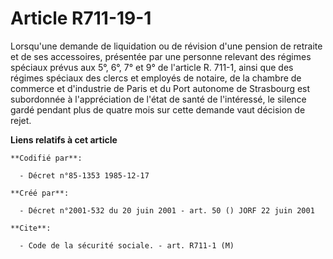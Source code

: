 # Article R711-19-1

Lorsqu'une demande de liquidation ou de révision d'une pension de retraite et de ses accessoires, présentée par une personne
relevant des régimes spéciaux prévus aux 5°, 6°, 7° et 9° de l'article R. 711-1, ainsi que des régimes spéciaux des clercs et
employés de notaire, de la chambre de commerce et d'industrie de Paris et du Port autonome de Strasbourg est subordonnée à
l'appréciation de l'état de santé de l'intéressé, le silence gardé pendant plus de quatre mois sur cette demande vaut
décision de rejet.

**Liens relatifs à cet article**

	**Codifié par**:

	  - Décret n°85-1353 1985-12-17

	**Créé par**:

	  - Décret n°2001-532 du 20 juin 2001 - art. 50 () JORF 22 juin 2001

	**Cite**:

	  - Code de la sécurité sociale. - art. R711-1 (M)
